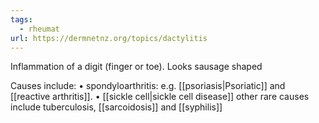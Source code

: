 ```yaml
---
tags:
  - rheumat
url: https://dermnetnz.org/topics/dactylitis
---
```


Inflammation of a digit (finger or toe).
Looks sausage shaped

Causes include:
	• spondyloarthritis: e.g. [[psoriasis|Psoriatic]] and [[reactive arthritis]].
	• [[sickle cell|sickle cell disease]]
other rare causes include tuberculosis, [[sarcoidosis]] and [[syphilis]]